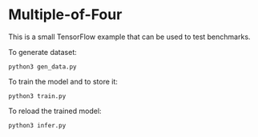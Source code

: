 # Multiple-of-Four
This is a small TensorFlow example that can be used to test benchmarks.

To generate dataset:

    python3 gen_data.py

To train the model and to store it:

    python3 train.py

To reload the trained model:

    python3 infer.py
